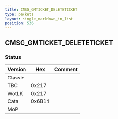 ```yaml
---
title: CMSG_GMTICKET_DELETETICKET
type: packets
layout: single_markdown_in_list
position: 536
---
```


## CMSG_GMTICKET_DELETETICKET

### Status

Version    | Hex        | Comment
---------- | ---------- | ---------- 
Classic    |            |
TBC        | 0x217      |
WotLK      | 0x217      |
Cata       | 0x6B14     |
MoP        |            |